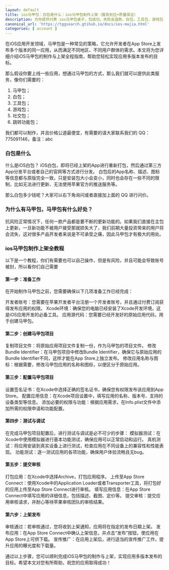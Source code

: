 ```yaml
---
layout: default
title: ios马甲包｜白包是什么｜ios马甲包制作上架（服务到位+质量保证）
description: 为你提供付费 ios马甲包桌子，包成功，失败会退款，白包，工具包，游戏包，社交包，跳转功能包，都可以制作，只要你想要，我们团队都可以提供服务，并且不成功包退款。
canonical_url: 'https://tggsearch.gtihub.io/docs/ios-majia.html'
categories: [ account ]
---
```

在iOS应用开发领域，马甲包是一种常见的策略，它允许开发者在App Store上发布多个版本的同一应用，从而满足不同地区、不同用户群体的需求。本文将为您详细介绍iOS马甲包的制作与上架全程指南，帮助您轻松实现应用多版本发布的目标。

那么假设你要上线一些应用，想通过马甲包的方式，那么我们就可以提供此类服务，像你们需要的：

1. 马甲包；
2. 白包；
3. 工具包；
4. 游戏包；
5. 社交包；
6. 跳转功能包；

<p class="red-text-word">
我们都可以制作，并且价格公道最便宜，有需要的请大家联系我们的 QQ：775091146，备注：abc
</p>

### 白包是什么
什么是iOS白包？ iOS白包，即将已经上架的App进行重新打包，然后通过第三方App分发平台或者自己的官网等方式进行分发。 白包后的App名称、描述、图标等信息都与原版完全一致，只是安装包大小会变小，同时也会存在一些不同的限制，比如无法进行更新、无法使用苹果官方的推送服务等。

那么白包多少钱呢？大家可以右下角询问或者直接加上面的 QQ 进行问价。

### 为什么有马甲包，马甲包有什么好处？
抗风险正常情况下，任何一款产品都是要不断的更新功能的。如果我们直接在主包上更新，一旦新功能不被用户接受那就损失大了，我们前期大量投资带来的用户将会流失，这对很多产品开发者来说是不可承受之痛，因此马甲包才有极大的用处。

### ios马甲包制作上架全教程
以下是一个教程，你们有需要也可以自己操作，但是有风险，并且可能会导致账号被封，所以看你们自己需要

#### 第一步：准备工作
在开始制作马甲包之前，您需要确保以下几项准备工作已经完成：

开发者账号：您需要在苹果开发者平台注册一个开发者账号，并且通过付费订阅获得发布应用的权限。
Xcode环境：确保您的电脑已经安装了Xcode开发环境，这是iOS应用开发的必备工具。
应用源代码：您需要已经开发好的原始应用代码，用于创建马甲包。

#### 第二步：创建马甲包项目
复制项目文件：将原始应用项目文件复制一份，作为马甲包的项目文件。
修改Bundle Identifier：在马甲包项目中修改Bundle Identifier，确保它与原始应用的Bundle Identifier不同，这样才能在App Store上独立发布。
修改应用名称与图标：根据需要，修改马甲包应用的名称和图标，以便区分于原始应用。

#### 第三步：配置马甲包项目
设置签名证书：在Xcode中选择正确的签名证书，确保您有权限发布该应用到App Store。
配置应用信息：在Xcode项目设置中，填写应用的名称、版本号、支持的设备类型等信息。
添加必要的权限与功能：根据应用需求，在Info.plist文件中添加所需的权限申请和功能配置。

#### 第四步：测试与调试
在完成马甲包项目配置后，进行测试与调试是必不可少的步骤：
模拟器测试：在Xcode中使用模拟器进行基本功能测试，确保应用可以正常启动和运行。
真机测试：将应用安装到真实设备上进行测试，检查应用在不同设备上的兼容性和性能表现。
功能测试：逐一测试应用的各项功能，确保用户体验流畅且无bug。

#### 第五步：提交审核
打包应用：在Xcode中选择Archive，打包应用程序。
上传至App Store Connect：使用Xcode中的Application Loader或者Transporter工具，将打包好的应用上传至App Store Connect进行审核。
填写应用信息：在App Store Connect中填写应用的详细信息，包括描述、截图、定价等。
提交审核：提交应用审核请求，并耐心等待苹果审核团队的审核结果。

#### 第六步：上架发布
审核通过：若审核通过，您将收到上架通知，应用将在指定的发布日期上架。
发布应用：在App Store Connect中确认上架信息，并点击“发布”按钮，使应用在App Store上可供下载。
宣传推广：在应用上架后，进行适当的宣传推广工作，提升应用的曝光度和下载量。

通过以上步骤，您可以顺利完成iOS马甲包的制作与上架，实现应用多版本发布的目标。希望本文对您有所帮助，祝您的应用取得成功！
